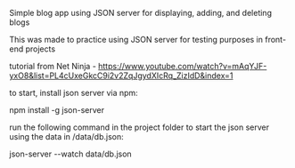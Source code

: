 Simple blog app using JSON server for displaying, adding, and deleting blogs

This was made to practice using JSON server for testing purposes in front-end projects

tutorial from Net Ninja - https://www.youtube.com/watch?v=mAqYJF-yxO8&list=PL4cUxeGkcC9i2v2ZqJgydXIcRq_ZizIdD&index=1


to start, install json server via npm:

npm install -g json-server


run the following command in the project folder to start the json server using the data in /data/db.json:

json-server --watch data/db.json 
